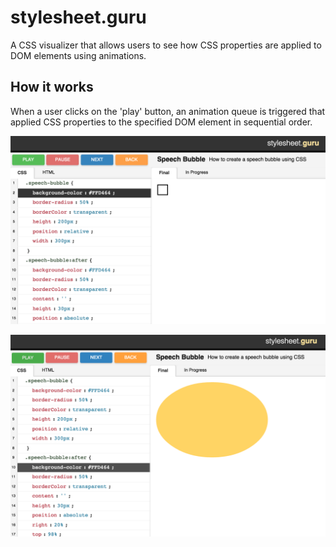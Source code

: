 stylesheet.guru
==================================

A CSS visualizer that allows users to see how CSS properties are applied to DOM elements using animations.

How it works
-------------

When a user clicks on the 'play' button, an animation queue is triggered that applied CSS properties to the specified DOM element in sequential order.

![On Demo Load](/screenshots/screenshot1.png?raw=true)

![In Progress](/screenshots/screenshot2.png?raw=true)
